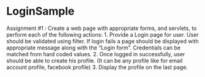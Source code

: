 # LoginSample

Assignment #1 :
Create a web page with appropriate forms, and servlets, to perform each of the following actions:
	1. Provide a Login page for user. User should be validated using filter. If login fails a page should be displayed with appropriate message along with the “Login form”. Credentials can be matched from hard coded values.
	2. Once logged in successfully, user should be able to create his profile. (It can be any profile like for email account profile, facebook profile)
	3. Display the profile on the last page.
